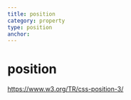 ```yaml
---
title: position
category: property
type: position
anchor: 
---
```


# position

<https://www.w3.org/TR/css-position-3/>
